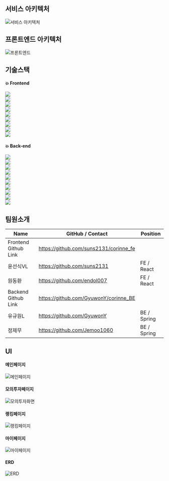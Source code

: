 ## 서비스 아키텍처

![서비스 아키텍처](https://user-images.githubusercontent.com/93954839/170642303-5fc5675f-37a7-450b-9611-3710fcb410eb.PNG)
## 프론트엔드 아키텍처
![프론트엔드 ](https://user-images.githubusercontent.com/42165194/171688402-b36119fd-9b6f-429a-9c29-b80f25b91764.png)
## 기술스택

#### :boom: Frontend
<img src="https://img.shields.io/badge/next.js-000000?style=flat&logo=next.js&logoColor=white"><br/>
<img src="https://img.shields.io/badge/vercel-000000?style=flat&logo=vercel&logoColor=white"><br/>
<img src="https://img.shields.io/badge/redux-764abc?style=flat&logo=redux&logoColor=white"><br/>
<img src="https://img.shields.io/badge/tailwindCSS-06b6d4?style=flat&logo=tailwindCSS&logoColor=white"><br/>
<img src="https://img.shields.io/badge/PostCSS-dd3a0a?style=flat&logo=POSTCSS&logoColor=white"><br/>
<img src="https://img.shields.io/badge/sockjs-1877F2?style=flat&logo=ssockjs&logoColor=white"><br/>
<img src="https://img.shields.io/badge/stomp-1877F2?style=flat&logo=stomp&logoColor=white"><br/>
<img src="https://img.shields.io/badge/ApexChart-1877F2?style=flat&logo=ApexChart&logoColor=white"><br/>
<img src="https://img.shields.io/badge/Chart.js-ff6384?style=flat&logo=Chart.js&logoColor=white"><br/>
#### :boom: Back-end
<img src="https://img.shields.io/badge/SpringBoot-6db33f?style=flat&logo=SpringBoot&logoColor=white"><br/>
<img src="https://img.shields.io/badge/Spring Security-6db33f?style=flat&logo=Spring Security&logoColor=white"><br/>
<img src="https://img.shields.io/badge/Socket.io-010101?style=flat&logo=Socket.io&logoColor=white"><br/>
<img src="https://img.shields.io/badge/MySQL-4479a1?style=flat&logo=MySQL&logoColor=white"><br/>
<img src="https://img.shields.io/badge/Redis-dc382d?style=flat&logo=Redis&logoColor=white"><br/>
<img src="https://img.shields.io/badge/AWS S3-232f3e?style=flat&logo=Amazon AWS&logoColor=white"><br/>
<img src="https://img.shields.io/badge/GitHub Actions-2088ff?style=flat&logo=GitHub Actions&logoColor=white"><br/>
<img src="https://img.shields.io/badge/AWS CodeDeploy-232f3e?style=flat&logo=Amazon AWS&logoColor=white"><br/>
<img src="https://img.shields.io/badge/NGINX-009639?style=flat&logo=NGINX&logoColor=white"><br/>
<img src="https://img.shields.io/badge/AWS EC2-232f3e?style=flat&logo=Amazon AWS&logoColor=white"><br/>
## 팀원소개
| Name                 | GitHub / Contact                       | Position    |
| -------------------- | -------------------------------------- | ----------- |
| Frontend Github Link | https://github.com/suns2131/corinne_fe |
| 윤선식VL             | https://github.com/suns2131            | FE / React  |
| 원동환               | https://github.com/endol007            | FE / React  |
| Backend Github Link  | https://github.com/GyuwonY/corinne_BE  |
| 유규원L              | https://github.com/GyuwonY             | BE / Spring |
| 정제무               | https://github.com/Jemoo1060           | BE / Spring |     |
## UI
#### 메인페이지
![메인페이지](https://user-images.githubusercontent.com/93954839/170641474-02c4b7c7-5a94-450f-b026-a34d94643801.PNG)
#### 모의투자페이지
![모의투자화면](https://user-images.githubusercontent.com/93954839/170641555-55b3c709-ad0a-4475-a030-fa5c4871845e.PNG)
#### 랭킹페이지
![랭킹페이지](https://user-images.githubusercontent.com/93954839/170641525-ac36933e-cd80-4cf6-a462-f091431c2816.PNG)
#### 마이페이지
![마이페이지](https://user-images.githubusercontent.com/93954839/170641538-59df30c8-a305-4006-8b44-c2abade7a418.PNG)
#### ERD
![ERD](https://user-images.githubusercontent.com/42165194/170925272-e4d00fc2-ca2d-4b2a-a65d-79bdd488b02a.png)
